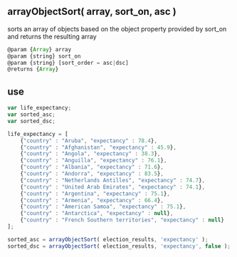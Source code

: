 ## arrayObjectSort( array, sort_on, asc )
sorts an array of objects based on the object property provided by sort_on and returns the resulting array
```javascript
@param {Array} array
@param {string} sort_on
@param {string} [sort_order = asc|dsc]
@returns {Array}
```

## use
```javascript
var life_expectancy;
var sorted_asc;
var sorted_dsc;

life_expectancy = [
    {"country" : "Aruba", "expectancy" : 78.4},
    {"country" : "Afghanistan", "expectancy" : 45.9},
    {"country" : "Angola", "expectancy" : 38.3},
    {"country" : "Anguilla", "expectancy" : 76.1},
    {"country" : "Albania", "expectancy" : 71.6},
    {"country" : "Andorra", "expectancy" : 83.5},
    {"country" : "Netherlands Antilles", "expectancy" : 74.7},
    {"country" : "United Arab Emirates", "expectancy" : 74.1},
    {"country" : "Argentina", "expectancy" : 75.1},
    {"country" : "Armenia", "expectancy" : 66.4},
    {"country" : "American Samoa", "expectancy" : 75.1},
    {"country" : "Antarctica", "expectancy" : null},
    {"country" : "French Southern territories", "expectancy" : null}
];

sorted_asc = arrayObjectSort( election_results, 'expectancy' );
sorted_dsc = arrayObjectSort( election_results, 'expectancy', false );
```
